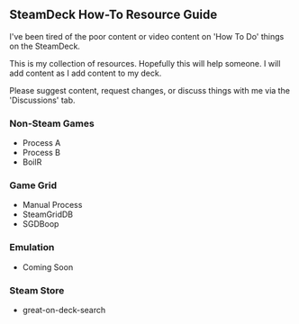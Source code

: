 ## SteamDeck How-To Resource Guide

I've been tired of the poor content or video content on 'How To Do' things on the SteamDeck.

This is my collection of resources.  Hopefully this will help someone.
I will add content as I add content to my deck.

Please suggest content, request changes, or discuss things with me via the 'Discussions' tab.

### Non-Steam Games
- Process A
- Process B
- BoilR

### Game Grid
- Manual Process
- SteamGridDB
- SGDBoop

### Emulation
- Coming Soon

### Steam Store
- great-on-deck-search 

